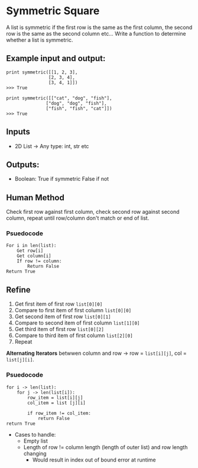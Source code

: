 # Symmetric Square
A list  is symmetric if the first row is the same as the first column, the second row is the same as the second column etc…
Write a function to determine whether a list is symmetric.

## Example input and output:
```
print symmetric([[1, 2, 3],
                [2, 3, 4],
                [3, 4, 1]])
>>> True

print symmetric([["cat", "dog", "fish"],
               ["dog", "dog", "fish"],
               ["fish", "fish", "cat"]])
>>> True
```

## Inputs
* 2D List -> Any type: int, str etc

## Outputs:
* Boolean: True if symmetric False if not

## Human Method
Check first row against first column, check second row against second column, repeat until row/column don't match or end of list.

### Psuedocode
```
For i in len(list):
    Get row[i]
    Get column[i]
    If row != column:
        Return False
Return True
```
## Refine
1. Get first item of first row `list[0][0]`
2. Compare to first item of first column `list[0][0]`
3. Get second item of first row `list[0][1]`
4. Compare to second item of first column `list[1][0]`
5. Get third item of first row `list[0][2]`
6. Compare to third item of first column `list[2][0]`
7. Repeat

**Alternating Iterators** betwwen column and row -> row = `list[i][j]`, col = `list[j][i]`.

### Psuedocode
```
for i -> len(list):
	for j -> len(list[i]):
        row_item = list[i][j]
        col_item = list [j][i]

        if row_item != col_item:
            return False
return True
```
* Cases to handle:
    * Empty list
    * Length of row != column length (length of outer list) and row length changing
        * Would result in index out of bound error at runtime
     